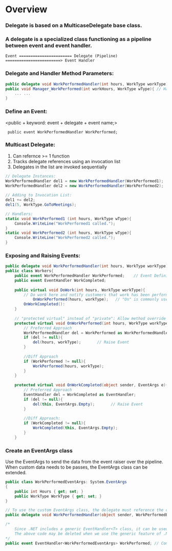 # Overview

### Delegate is based on a MulticaseDelegate base class.
    
### A delegate is a specialized class functioning as a pipeline between event and event handler.
    Event ======================= Delegate (Pipeline) ========================> Event Handler
    
### Delegate and Handler Method Parameters:
```cs
public delegate void WorkPerformedHandler(int hours, WorkType workType);
public void Manager_WorkPerformed(int workHours, WorkType wType){ // Handler Method
    ... ...
}
```

### Define an Event:
<public + keyword: event + delegate + event name;>

``` public event WorkPerformedHandler WorkPerformed;```

### Multicast Delegate:
1. Can refernce >= 1 function
2. Tracks delegate references using an invocation list
3. Delegates in the list are invoked sequentially
```cs
// Delegate Instances:
WorkPerformedHandler del1 = new WorkPerformedHandler(WorkPerformed1);
WorkPerformedHandler del2 = new WorkPerformedHandler(WorkPerformed2);
            
// Adding to Invocation List:
del1 += del2;
del1(5, WorkType.GoToMeetings);

// Handlers:
static void WorkPerformed1 (int hours, WorkType wType){
    Console.WriteLine("WorkPerformed1 called.");
}
static void WorkPerformed2 (int hours, WorkType wType){
    Console.WriteLine("WorkPerformed2 called.");
}
```

### Exposing and Raising Events:
```cs
public delegate void WorkPerformedHandler(int hours, WorkType workType);
public class Workers{
    public event WorkPerformedHandler WorkPerformed;    // Event Definition
    public event EventHandler WorkCompleted;
        
    public virtual void DoWork(int hours, WorkType workType){
        // Do work here and notify customers that work has been performed.
            OnWorkPerformed(hours, workType);   // "On" is commonly used when Raising an event in .NET framework.
        OnWorkCompleted():
    }
        
    // "protected virtual" instead of "private": Allow method override for later.
    protected virtual void OnWorkPerformed(int hours, WorkType workType){
        // Preferred Approach 
        WorkPerformedHandler del = WorkPerformed as WorkPerformedHandler;
        if (del != null){
            del(hours, workType);       // Raise Event
        }
            
        //Diff Approach
        if (WorkPerformed != null){
            WorkPerformed(hours, workType);
        }
    }
    
    protected virtual void OnWorkCompleted(object sender, EventArgs e){    
        // Preferred Approach 
        EventHandler del = WorkCompleted as EventHandler;
        if (del != null){
            del(this, EventArgs.Empty);       // Raise Event
        }
        
        //Diff Approach:
        if (WorkCompleted != null){
            WorkCompleted(this, EventArgs.Empty);
        }
    }
```

### Create an EventArgs class
Use the EventArgs to send the data from the event raiser over the pipeline. When custom data needs to be passes, the EventArgs class can be extended.

```cs
public class WorkPerformedEventArgs: System.EventArgs
{
	public int Hours { get; set; }
	public WorkType WorkType { get; set; }
}

// To use the custom EventArgs class, the delegate must reference the class in its signature:
public delegate void WorkPerformedHandler(object sender, WorkPerformedEventArgs e);

/* 
	Since .NET includes a generic EventHandler<T> class, it can be used instead of a custom delegate:
	The above code may be deleted when we use the generic feature of .NET EventHandler:
*/
public event EventHandler<WorkPerformedEventArgs> WorkPerformed; // Compiler will generate the delegate 
```
